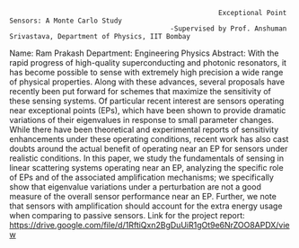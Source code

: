                                                         Exceptional Point Sensors: A Monte Carlo Study
                                            -Supervised by Prof. Anshuman Srivastava, Department of Physics, IIT Bombay
Name: Ram Prakash
Department: Engineering Physics
Abstract:
With the rapid progress of high-quality superconducting and photonic resonators, it has become possible to sense with extremely high precision a wide range of physical properties. Along with these advances, several proposals have recently been put forward for schemes that maximize the sensitivity of these sensing systems. Of particular recent interest are sensors operating near exceptional points (EPs), which have been shown to provide dramatic variations of their eigenvalues in response to small parameter changes. While there have been theoretical and experimental reports of sensitivity enhancements under these operating conditions, recent work has also cast doubts around the actual benefit of operating near an EP for sensors under realistic conditions. In this paper, we study the fundamentals of sensing in linear scattering systems operating near an EP, analyzing the specific role of EPs and of the associated amplification mechanisms; we specifically show that eigenvalue variations under a perturbation are not a good measure of the overall sensor performance near an EP. Further, we note that sensors with amplification should account for the extra energy usage when comparing to passive sensors.
                                                                                                                                                                                  Link for the project report: https://drive.google.com/file/d/1RftiQxn2BgDuUiR1gOt9e6NrZOO8APDX/view
